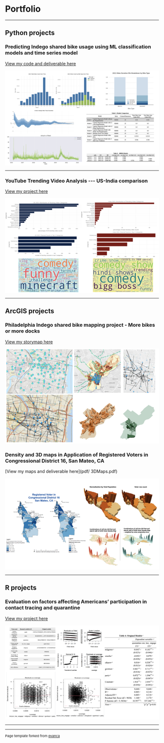 # Portfolio

---

## Python projects

### Predicting Indego shared bike usage using ML classification models and time series model

[View my code and deliverable here](https://github.com/Yingtong-Z/Indego_shared_bike_project)

<img src="images/project1.png?raw=true"/>

---
### YouTube Trending Video Analysis --- US-India comparison 
[View my project here](https://github.com/Yingtong-Z/YouTube-Trending-Video-Analysis-----US-India-Comparison)

<img src="images/project3.png?raw=true"/>

---

## ArcGIS projects

### Philadelphia Indego shared bike mapping project - More bikes or more docks 

[View my storymap here](https://storymaps.arcgis.com/stories/5738aa98018947ad801945f131254957)

<img src="images/project2.png?raw=true"/>

### Density and 3D maps in Application of Registered Voters in Congressional District 16, San Mateo, CA

[View my maps and deliverable here](pdf/ 3DMaps.pdf)

<img src="images/project5.png?raw=true"/>

---

## R projects

### Evaluation on factors affecting Americans’ participation in contact tracing and quarantine

[View my project here](https://github.com/Yingtong-Z/Evaluation--on--factors--affecting--Americans-participation--in--contact--tracing--and--quarantine)

<img src="images/project4.png?raw=true"/>


---





---
<p style="font-size:11px">Page template forked from <a href="https://github.com/evanca/quick-portfolio">evanca</a></p>
<!-- Remove above link if you don't want to attibute -->
